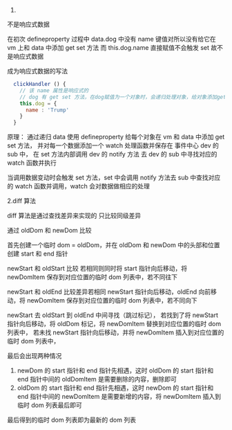 1.
不是响应式数据

在初次 defineproperty 过程中 data.dog 中没有 name 键值对所以没有给它在 vm 上和 data 中添加 get set 方法
而 this.dog.name 直接赋值不会触发 set 故不是响应式数据

成为响应式数据的写法

```javascript
  clickHandler () {
    // 该 name 属性是响应式的
    // dog 有 get set 方法，在dog赋值为一个对象时，会递归处理对象，给对象添加get set方法，这样就成为响应式数据了
    this.dog = {
      name : 'Trump'
    }
  }
```

原理：
通过递归 data 使用 defineproperty 给每个对象在 vm 和 data 中添加 get set 方法，
并对每一个数据添加一个 watch 处理函数并保存在 事件中心 dev 的 sub 中，
在 set 方法内部调用 dev 的 notify 方法
去 dev 的 sub 中寻找对应的 watch 函数并执行

当调用数据变动时会触发 set 方法，set 中会调用 notify 方法去 sub 中查找对应的 watch 函数并调用，watch 会对数据做相应的处理

2.diff 算法

diff 算法是通过查找差异来实现的
只比较同级差异

通过 oldDom 和 newDom 比较

首先创建一个临时 dom = oldDom，并在 oldDom 和 newDom 中的头部和位置创建 start 和 end 指针

newStart 和 oldStart 比较 若相同则同时将 start 指针向后移动，将 newDomItem 保存到对应位置的临时 dom 列表中，若不同往下

newStart 和 oldEnd 比较差异若相同 newStart 指针向后移动，oldEnd 向前移动，将 newDomItem 保存到对应位置的临时 dom 列表中，若不同向下

newStart 去 oldStart 到 oldEnd 中间寻找（跳过标记），
若找到了将 newStart 指针向后移动，将 oldDom 标记，将 newDomItem 替换到对应位置的临时 dom 列表中，
若未找 newStart 指针向后移动，并将 newDomItem 插入到对应位置的临时 dom 列表中，

最后会出现两种情况

1.  newDom 的 start 指针和 end 指针先相遇，这时 oldDom 的 start 指针和 end 指针中间的 oldDomItem 是需要删除的内容，删除即可
2.  oldDom 的 start 指针和 end 指针先相遇，这时 newDom 的 start 指针和 end 指针中间的 newDomItem 是需要新增的内容，将 newDomItem 插入到临时 dom 列表最后即可

最后得到的临时 dom 列表即为最新的 dom 列表
